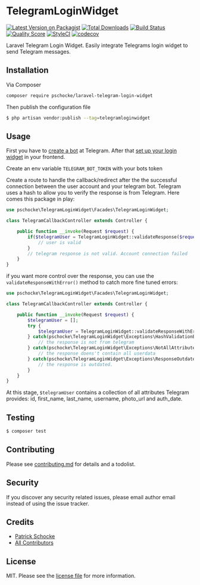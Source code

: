 # TelegramLoginWidget

[![Latest Version on Packagist][ico-version]][link-packagist]
[![Total Downloads][ico-downloads]][link-downloads]
[![Build Status][ico-travis]][link-travis]
[![Quality Score][ico-scrutinizer]][link-scrutinizer]
[![StyleCI][ico-styleci]][link-styleci]
[![codecov][ico-codecov]][link-codecov]

Laravel Telegram Login Widget. Easily integrate Telegrams login widget to send Telegram messages.

## Installation

Via Composer

``` bash
composer require pschocke/laravel-telegram-login-widget
```

Then publish the configuration file
``` bash
$ php artisan vendor:publish --tag=telegramloginwidget
```

## Usage

First you have to [create a bot](https://core.telegram.org/bots#3-how-do-i-create-a-bot) at Telegram.
After that [set up your login widget](https://core.telegram.org/widgets/login) in your frontend.

Create an env variable `TELEGRAM_BOT_TOKEN` with your bots token

Create a route to handle the callback/redirect after the the successful connection between the user account and 
your telegram bot. Telegram uses a hash to allow you to verify the response is from Telegram. Here comes this package in play:

```php
use pschocke\TelegramLoginWidget\Facades\TelegramLoginWidget;

class TelegramCallbackController extends Controller {

    public function __invoke(Request $request) {
        if($telegramUser = TelegramLoginWidget::validateResponse($request)) {
            // user is valid
        }
        // telegram response is not valid. Account connection failed
    }
}
```

if you want more control over the response, you can use the `validateResponseWithError()` method to catch more fine tuned errors: 

```php
use pschocke\TelegramLoginWidget\Facades\TelegramLoginWidget;

class TelegramCallbackController extends Controller {

    public function __invoke(Request $request) {
        $telegramUser = [];
        try {
            $telegramUser = TelegramLoginWidget::validateResponseWithError($request);
        } catch(pschocke\TelegramLoginWidget\Exceptions\HashValidationException $e) {
            // the response is not from telegram
        } catch(pschocke\TelegramLoginWidget\Exceptions\NotAllAttributesException $e) {
            // the response doens't contain all userdata
        } catch(pschocke\TelegramLoginWidget\Exceptions\ResponseOutdatedException $e) {
            // the response is outdated.
        }
    }
}
```

At this stage, `$telegramUser` contains a collection of all attributes Telegram provides: id, first_name, last_name, username, photo_url and auth_date.

## Testing

``` bash
$ composer test
```

## Contributing

Please see [contributing.md](contributing.md) for details and a todolist.

## Security

If you discover any security related issues, please email author email instead of using the issue tracker.

## Credits

- [Patrick Schocke][link-author]
- [All Contributors][link-contributors]

## License

MIT. Please see the [license file](license.md) for more information.

[ico-version]: https://img.shields.io/packagist/v/pschocke/laravel-telegram-login-widget.svg?style=flat-square
[ico-downloads]: https://img.shields.io/packagist/dt/pschocke/laravel-telegram-login-widget.svg?style=flat-square
[ico-travis]: https://img.shields.io/travis/pschocke/laravel-telegram-login-widget/master.svg?style=flat-square
[ico-styleci]: https://styleci.io/repos/242549196/shield
[ico-scrutinizer]: https://img.shields.io/scrutinizer/g/pschocke/laravel-telegram-login-widget.svg?style=flat-square
[ico-codecov]: https://codecov.io/gh/pschocke/laravel-telegram-login-widget/branch/master/graph/badge.svg

[link-packagist]: https://packagist.org/packages/pschocke/laravel-telegram-login-widget
[link-downloads]: https://packagist.org/packages/pschocke/laravel-telegram-login-widget
[link-travis]: https://travis-ci.org/pschocke/laravel-telegram-login-widget
[link-styleci]: https://styleci.io/repos/242549196
[link-scrutinizer]: https://scrutinizer-ci.com/g/pschocke/laravel-telegram-login-widget
[link-codecov]: https://codecov.io/gh/pschocke/laravel-telegram-login-widget
[link-author]: https://github.com/pschocke
[link-contributors]: ../../contributors
